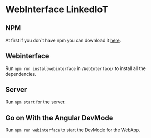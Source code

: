 # WebInterface LinkedIoT

## NPM

At first if you don´t have npm you can download it [here](https://www.npmjs.com/get-npm "Der Linktitel").

## Webinterface

Run `npm run installwebinterface` in `/WebInterface/` to install all the dependencies.

## Server

Run `npm start` for the server.

## Go on With the Angular DevMode

Run `npm run webinterface` to start the DevMode for the WebApp.
